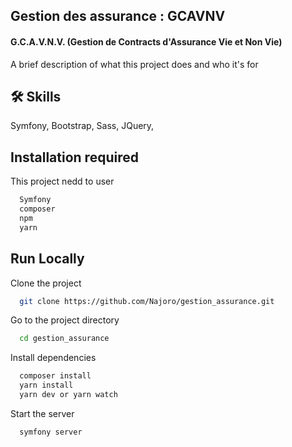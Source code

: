 
## Gestion des assurance  : GCAVNV
#### G.C.A.V.N.V. (Gestion de Contracts d'Assurance Vie et Non Vie)


A brief description of what this project does and who it's for


## 🛠 Skills
Symfony, Bootstrap, Sass, JQuery, 


## Installation required

This project nedd to user

```bash
  Symfony
  composer
  npm 
  yarn
```
    
## Run Locally

Clone the project

```bash
  git clone https://github.com/Najoro/gestion_assurance.git
```

Go to the project directory

```bash
  cd gestion_assurance
```

Install dependencies

```bash
  composer install
  yarn install
  yarn dev or yarn watch
```

Start the server

```bash
  symfony server
```

